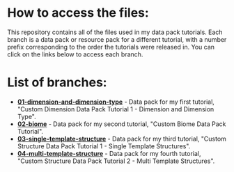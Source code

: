 # How to access the files:
This repository contains all of the files used in my data pack tutorials. Each branch is a data pack or resource pack for a different tutorial, with a number prefix corresponding to the order the tutorials were released in. You can click on the links below to access each branch.

# List of branches:
* [**01-dimension-and-dimension-type**](https://github.com/Atriangle38/minecraft-tutorial-files/tree/01-dimension-and-dimension-type) - Data pack for my first tutorial, "Custom Dimension Data Pack Tutorial 1 - Dimension and Dimension Type".
* [**02-biome**](https://github.com/Atriangle38/minecraft-tutorial-files/tree/02-biome) - Data pack for my second tutorial, "Custom Biome Data Pack Tutorial".
* [**03-single-template-structure**](https://github.com/Atriangle38/minecraft-tutorial-files/tree/03-single-template-structure) - Data pack for my third tutorial, "Custom Structure Data Pack Tutorial 1 - Single Template Structures".
* [**04-multi-template-structure**](https://github.com/Atriangle38/minecraft-tutorial-files/tree/04-multi-template-structure) - Data pack for my fourth tutorial, "Custom Structure Data Pack Tutorial 2 - Multi Template Structures".